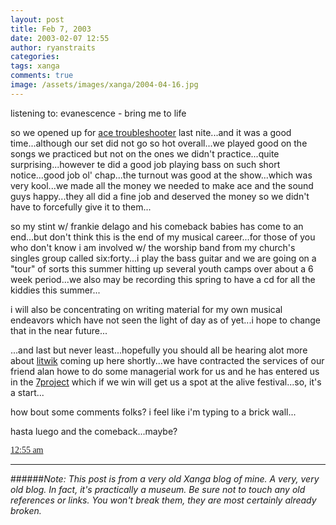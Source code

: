 ```yaml
---
layout: post
title: Feb 7, 2003
date: 2003-02-07 12:55
author: ryanstraits
categories:
tags: xanga
comments: true
image: /assets/images/xanga/2004-04-16.jpg
---
```

listening to: evanescence - bring me to life

so we opened up for <a href="http://www.acetroubleshooter.com" target="_blank">ace troubleshooter</a> last nite...and it was a good time...although our set did not go so hot overall...we played good on the songs we practiced but not on the ones we didn't practice...quite surprising...however te did a good job playing bass on such short notice...good job ol' chap...the turnout was good at the show...which was very kool...we made all the money we needed to make ace and the sound guys happy...they all did a fine job and deserved the money so we didn't have to forcefully give it to them...

so my stint w/ frankie delago and his comeback babies has come to an end...but don't think this is the end of my musical career...for those of you who don't know i am involved w/ the worship band from my church's singles group called six:forty...i play the bass guitar and we are going on a "tour" of sorts this summer hitting up several youth camps over about a 6 week period...we also may be recording this spring to have a cd for all the kiddies this summer...

i will also be concentrating on writing material for my own musical endeavors which have not seen the light of day as of yet...i hope to change that in the near future...

...and last but never least...hopefully you should all be hearing alot more about <a href="http://www.litwik.cjb.net" target="_blank">litwik</a> coming up here shortly...we have contracted the services of our friend alan howe to do some managerial work for us and he has entered us in the <a href="http://www.7project.net" target="_blank">7project</a> which if we win will get us a spot at the alive festival...so, it's a start...

how bout some comments folks? i feel like i'm typing to a brick wall...

hasta luego and the comeback...maybe?

<a href="/item.asp?user=bluestarmorning&amp;tab=weblogs&amp;uid=10871286"><span style="font-family:Verdana;">12:55 am</span></a>

---

######*Note: This post is from a very old Xanga blog of mine. A very, very old blog. In fact, it's practically a museum. Be sure not to touch any old references or links. You won't break them, they are most certainly already broken.*